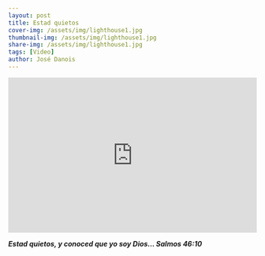 ```yaml
---
layout: post
title: Estad quietos
cover-img: /assets/img/lighthouse1.jpg
thumbnail-img: /assets/img/lighthouse1.jpg
share-img: /assets/img/lighthouse1.jpg
tags: [Video]
author: José Danois
---
```

<iframe width="100%" height="315" src="https://www.youtube.com/embed/cstlsQ_LdcM?si=XFMA72YvvSB4R8vy" title="YouTube video player" frameborder="0" allow="accelerometer; autoplay; clipboard-write; encrypted-media; gyroscope; picture-in-picture; web-share" referrerpolicy="strict-origin-when-cross-origin" allowfullscreen></iframe>

***Estad quietos, y conoced que yo soy Dios… Salmos 46:10***
<!--stackedit_data:
eyJoaXN0b3J5IjpbLTIxMTQ5NjUwNF19
-->